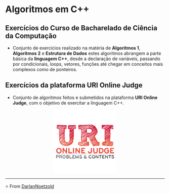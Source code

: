 # Algoritmos em C++
## Exercícios do Curso de Bacharelado de Ciência da Computação
* Conjunto de exercícios realizado na matéria de **Algoritmos 1**, **Algoritmos 2** e **Estrutura de Dados** estes algoritmos abrangem a parte básica da **linguagem C++**, desde a declaração de variáveis, passando por condicionais, loops, vetores, funções até chegar em conceitos mais complexos como de ponteiros.
## Exercícios da plataforma URI Online Judge
* Conjunto de algoritmos feitos e submetidos na plataforma **URI Online Judge**, com o objetivo de exercitar a linguagem C++.
<p align="center">
  <img src="https://github.com/DarlanNoetzold/URI_Cpp/blob/master/download.png" width="200">
</p>

---

⭐️ From [DarlanNoetzold](https://github.com/DarlanNoetzold)
